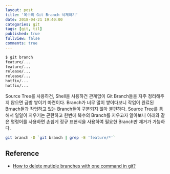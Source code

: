 ```yaml
---
layout: post
title: '복수의 Git Branch 삭제하기'
date: 2018-04-21 19:40:00
categories: git
tags: [git, til]
published: true
fullview: false
comments: true
---
```


```sh
$ git branch
feature/...
feature/...
release/...
release/...
hotfix/...
hotfix/...
```

Source Tree를 사용하건, Shell을 사용하건 관계없이 Git Branch들을 자주 정리해주지 않으면 금방 쌓이기 마련이다. Branch가 너무 많이 쌓이다보니 작업이 완료된 Brnach들과 작업하고 있는 Branch들이 구분되지 않아 불편하다. Source Tree를 통해서 일일이 지우기는 곤란하고 한번에 복수의 Branch를 지우고자 알아보니 아래와 같은 명령어를 사용하면 손쉽게 정규 표현식을 사용하여 필요한 Branch만 제거가 가능하다.

```sh
git branch -D `git branch | grep -E 'feature/*'`
```

## Reference

* [How to delete mutiple branches with one command in git?](https://git.tutorialhorizon.com/2016/07/20/how-to-delete-mutiple-branches-with-one-command-in-git/)